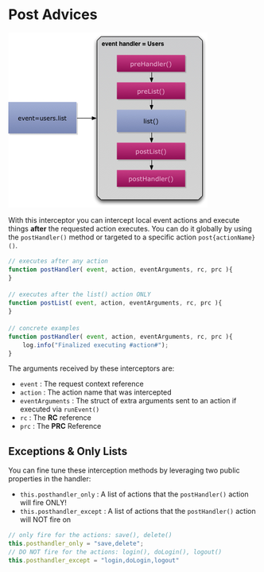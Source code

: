 # Post Advices

![](../../../.gitbook/assets/eventhandler-prepost.jpg)

With this interceptor you can intercept local event actions and execute things **after** the requested action executes. You can do it globally by using the `postHandler()` method or targeted to a specific action `post{actionName}()`.

```javascript
// executes after any action
function postHandler( event, action, eventArguments, rc, prc ){
}

// executes after the list() action ONLY
function postList( event, action, eventArguments, rc, prc ){
}

// concrete examples
function postHandler( event, action, eventArguments, rc, prc ){
    log.info("Finalized executing #action#");
}
```

The arguments received by these interceptors are:

* `event` : The request context reference
* `action` : The action name that was intercepted
* `eventArguments` : The struct of extra arguments sent to an action if executed via `runEvent()`
* `rc` : The **RC** reference
* `prc` : The **PRC** Reference

## Exceptions & Only Lists

You can fine tune these interception methods by leveraging two public properties in the handler:

* `this.posthandler_only` : A list of actions that the `postHandler()` action will fire ONLY!
* `this.posthandler_except` : A list of actions that the `postHandler()` action will NOT fire on

```javascript
// only fire for the actions: save(), delete()
this.posthandler_only = "save,delete";
// DO NOT fire for the actions: login(), doLogin(), logout()
this.posthandler_except = "login,doLogin,logout"
```

